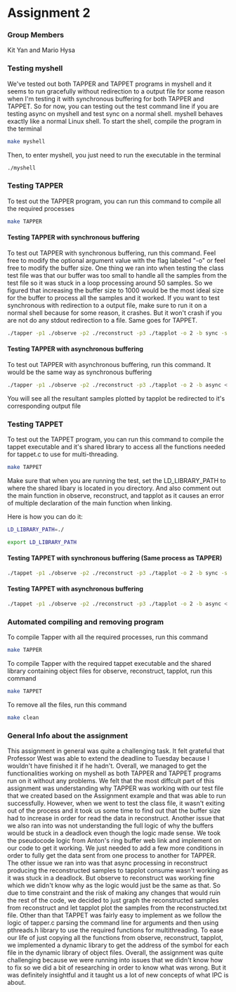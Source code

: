 # Assignment 2

### Group Members
Kit Yan and Mario Hysa

### Testing myshell
We've tested out both TAPPER and TAPPET programs in myshell and it seems to run gracefully without redirection to a output file for some reason when I'm testing it with synchronous buffering for both TAPPER and TAPPET. So for now, you can testing out the test command line if you are testing async on myshell and test sync on a normal shell. myshell behaves exactly like a normal Linux shell. To start the shell, compile the program in the terminal 
```bash
make myshell
```
Then, to enter myshell, you just need to run the executable in the terminal
```bash
./myshell
```
### Testing TAPPER
To test out the TAPPER program, you can run this command to compile all the required processes
```bash
make TAPPER
```
#### Testing TAPPER with synchronous buffering 
To test out TAPPER with synchronous buffering, run this command. Feel free to modify the optional argument value with the flag labeled "-o" or feel free to modify the buffer size. One thing we ran into when testing the class test file was that our buffer was too small to handle all the samples from the test file so it was stuck in a loop processing around 50 samples. So we figured that increasing the buffer size to 1000 would be the most ideal size for the buffer to process all the samples and it worked. If you want to test synchronous with redirection to a output file, make sure to run it on a normal shell because for some reason, it crashes. But it won't crash if you are not do any stdout redirection to a file. Same goes for TAPPET.
```bash
./tapper -p1 ./observe -p2 ./reconstruct -p3 ./tapplot -o 2 -b sync -s 1000 < cs410-test-file > ipc-sync-cs410-test-file
```
#### Testing TAPPER with asynchronous buffering 
To test out TAPPER with asynchronous buffering, run this command. It would be the same way as synchronous buffering
```bash
./tapper -p1 ./observe -p2 ./reconstruct -p3 ./tapplot -o 2 -b async < cs410-test-file > ipc-async-cs410-test-file
```
You will see all the resultant samples plotted by tapplot be redirected to it's corresponding output file

### Testing TAPPET
To test out the TAPPET program, you can run this command to compile the tappet executable and it's shared library
to access all the functions needed for tappet.c to use for multi-threading.

```bash
make TAPPET
```
Make sure that when you are running the test, set the LD_LIBRARY_PATH to where the shared libary is located in you directory. And also comment out the main function in observe, reconstruct, and tapplot as it causes an error of multiple declaration of the main function when linking.

Here is how you can do it:
```bash
LD_LIBRARY_PATH=./
```
```bash
export LD_LIBRARY_PATH
```

#### Testing TAPPET with synchronous buffering (Same process as TAPPER)
```bash
./tappet -p1 ./observe -p2 ./reconstruct -p3 ./tapplot -o 2 -b sync -s 1000 < cs410-test-file > thread-sync-cs410-test-file
```
#### Testing TAPPET with asynchronous buffering 

```bash
./tappet -p1 ./observe -p2 ./reconstruct -p3 ./tapplot -o 2 -b async < cs410-test-file > thread-async-cs410-test-file
```
### Automated compiling and removing program
To compile Tapper with all the required processes, run this command
```bash
make TAPPER
```
To compile Tapper with the required tappet executable and the shared library containing object files for observe, reconstruct, tapplot, run this command
```bash
make TAPPET
```
To remove all the files, run this command
```bash
make clean
```
### General Info about the assignment

This assignment in general was quite a challenging task. It felt grateful that Professor West was able to extend the deadline to Tuesday because I wouldn't have finished it if he hadn't. Overall, we managed to get the functionalities working on myshell as both TAPPER and TAPPET programs run on it without any problems. We felt that the most diffcult part of this assignment was understanding why TAPPER was working with our test file that we created based on the Assignment example and that was able to run successfully. However, when we went to test the class file, it wasn't exiting out of the process and it took us some time to find out that the buffer size had to increase in order for read the data in reconstruct. Another issue that we also ran into was not understanding the full logic of why the buffers would be stuck in a deadlock even though the logic made sense. We took the pseudocode logic from Anton's ring buffer web link and implement on our code to get it working. We just needed to add a few more conditions in order to fully get the data sent from one process to another for TAPPER. The other issue we ran into was that async processing in reconstruct producing the reconstructed samples to tapplot consume wasn't working as it was stuck in a deadlock. But observe to reconstruct was working fine which we didn't know why as the logic would just be the same as that. So due to time constraint and the risk of making any changes that would ruin the rest of the code, we decided to just graph the reconstructed samples from reconstruct and let tapplot plot the samples from the reconstructed.txt file. Other than that TAPPET was fairly easy to implement as we follow the logic of tapper.c parsing the command line for arguments and then using pthreads.h library to use the required functions for multithreading. To ease our life of just copying all the functions from observe, reconstruct, tapplot, we implemented a dynamic library to get the address of the symbol for each file in the dynamic library of object files. Overall, the assignment was quite challenging because we were running into issues that we didn't know how to fix so we did a bit of researching in order to know what was wrong. But it was definitely insightful and it taught us a lot of new concepts of what IPC is about.